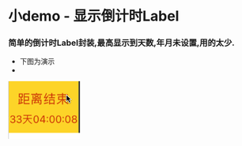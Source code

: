 # 小demo - 显示倒计时Label
### 简单的倒计时Label封装,最高显示到天数,年月未设置,用的太少.
* 下图为演示
* 
 ![](https://github.com/Baleen-Y/demo--CountdownLabel/blob/master/%E6%BC%94%E7%A4%BA.gif)